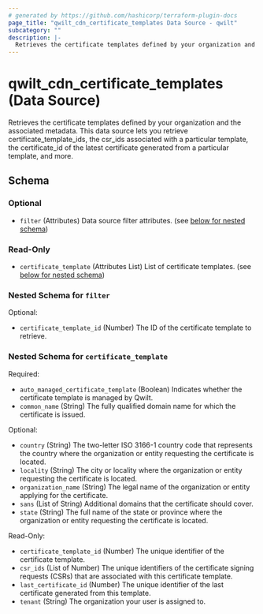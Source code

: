 ```yaml
---
# generated by https://github.com/hashicorp/terraform-plugin-docs
page_title: "qwilt_cdn_certificate_templates Data Source - qwilt"
subcategory: ""
description: |-
  Retrieves the certificate templates defined by your organization and the associated metadata. This data source lets you retrieve certificate_template_ids, the csr_ids associated with a particular template, the certificate_id of the latest certificate generated from a particular template, and more.
---
```


# qwilt_cdn_certificate_templates (Data Source)

Retrieves the certificate templates defined by your organization and the associated metadata. This data source lets you retrieve certificate_template_ids, the csr_ids associated with a particular template, the certificate_id of the latest certificate generated from a particular template, and more.



<!-- schema generated by tfplugindocs -->
## Schema

### Optional

- `filter` (Attributes) Data source filter attributes. (see [below for nested schema](#nestedatt--filter))

### Read-Only

- `certificate_template` (Attributes List) List of certificate templates. (see [below for nested schema](#nestedatt--certificate_template))

<a id="nestedatt--filter"></a>
### Nested Schema for `filter`

Optional:

- `certificate_template_id` (Number) The ID of the certificate template to retrieve.


<a id="nestedatt--certificate_template"></a>
### Nested Schema for `certificate_template`

Required:

- `auto_managed_certificate_template` (Boolean) Indicates whether the certificate template is managed by Qwilt.
- `common_name` (String) The fully qualified domain name for which the certificate is issued.

Optional:

- `country` (String) The two-letter ISO 3166-1 country code that represents the country where the organization or entity requesting the certificate is located.
- `locality` (String) The city or locality where the organization or entity requesting the certificate is located.
- `organization_name` (String) The legal name of the organization or entity applying for the certificate.
- `sans` (List of String) Additional domains that the certificate should cover.
- `state` (String) The full name of the state or province where the organization or entity requesting the certificate is located.

Read-Only:

- `certificate_template_id` (Number) The unique identifier of the certificate template.
- `csr_ids` (List of Number) The unique identifiers of the certificate signing requests (CSRs) that are associated with this certificate template.
- `last_certificate_id` (Number) The unique identifier of the last certificate generated from this template.
- `tenant` (String) The organization your user is assigned to.
